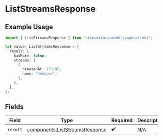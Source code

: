 # ListStreamsResponse

## Example Usage

```typescript
import { ListStreamsResponse } from "streamstore/models/operations";

let value: ListStreamsResponse = {
  result: {
    hasMore: false,
    streams: [
      {
        createdAt: 715190,
        name: "<value>",
      },
    ],
  },
};
```

## Fields

| Field                                                                            | Type                                                                             | Required                                                                         | Description                                                                      |
| -------------------------------------------------------------------------------- | -------------------------------------------------------------------------------- | -------------------------------------------------------------------------------- | -------------------------------------------------------------------------------- |
| `result`                                                                         | [components.ListStreamsResponse](../../models/components/liststreamsresponse.md) | :heavy_check_mark:                                                               | N/A                                                                              |